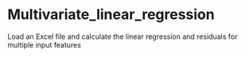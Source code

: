 # Multivariate_linear_regression
Load an Excel file and calculate the linear regression and residuals for multiple input features
